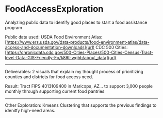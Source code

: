 # FoodAccessExploration
Analyzing public data to identify good places to start a food assistance program

Public data used:
    USDA Food Environment Atlas: [https://www.ers.usda.gov/data-products/food-environment-atlas/data-access-and-documentation-downloads](url)
    CDC 500 Cities: [https://chronicdata.cdc.gov/500-Cities-Places/500-Cities-Census-Tract-level-Data-GIS-Friendly-Fo/k86t-wghb/about_data](url)
______________________________________________________________________________
Deliverables:
    2 visuals that explain my thought process of prioritizing counties and districts for food access need.

Result:
    Tract FIPS 4013109400 in Maricopa, AZ... to support 3,000 people monthly through supporting current food pantries
______________________________________________________________________________
Other Exploration:
    Kmeans Clustering that supports the previous findings to idenitfy high-need areas.
